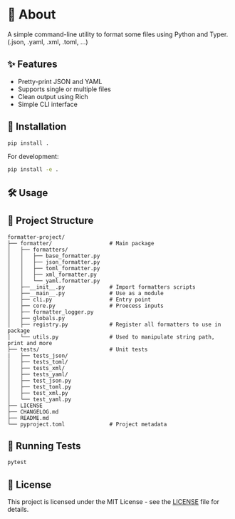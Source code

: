 # 💬 About

A simple command-line utility to format some files using Python and Typer. (.json, .yaml, .xml, .toml, ...)

## ✨ Features
- Pretty-print JSON and YAML
- Supports single or multiple files
- Clean output using Rich
- Simple CLI interface

## 🚀 Installation
```bash
pip install .
```

For development:
```bash
pip install -e .
```

## 🛠 Usage

## 📁 Project Structure
```text
formatter-project/
├── formatter/                  # Main package
│   ├── formatters/
│   │   ├── base_formatter.py   
│   │   ├── json_formatter.py
│   │   ├── toml_formatter.py
│   │   ├── xml_formatter.py
│   │   └── yaml.formatter.py
│   ├──__init__.py              # Import formatters scripts
│   ├──__main__.py              # Use as a module
│   ├── cli.py                  # Entry point
│   ├── core.py                 # Proecess inputs
│   ├── formatter_logger.py    
│   ├── globals.py            
│   ├── registry.py             # Register all formatters to use in package
│   └── utils.py                # Used to manipulate string path, print and more
├── tests/                      # Unit tests
|   ├── tests_json/
│   ├── tests_toml/
│   ├── tests_xml/
│   ├── tests_yaml/
│   ├── test_json.py
│   ├── test_toml.py
│   ├── test_xml.py
│   └── test_yaml.py
├── LICENSE     
├── CHANGELOG.md
├── README.md
└── pyproject.toml              # Project metadata
```


## 🧪 Running Tests
```bash
pytest
```

## 🧾 License
This project is licensed under the MIT License - see the [LICENSE](./LICENSE) file for details.